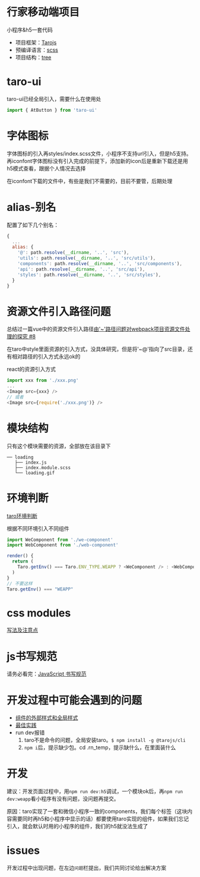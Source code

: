 # 行家移动端项目
小程序&h5一套代码

* 项目框架：[Tarojs](https://nervjs.github.io/taro/docs/README.html)
* 预编译语言：[scss](https://www.sass.hk/guide/)
* 项目结构：[tree](./tree.md)
# taro-ui
taro-ui已经全局引入，需要什么在使用处
```javascript
import { AtButton } from 'taro-ui'
```
# 字体图标
字体图标的引入再styles/index.scss文件，小程序不支持url引入，但是h5支持。再iconfont字体图标没有引入完成的前提下，添加新的icon后是重新下载还是用h5模式查看，跟据个人情况去选择

在iconfont下载的文件中，有些是我们不需要的，目前不要管，后期处理
# alias-别名
配置了如下几个别名：
```javascript
{
  ...
  alias: {
    '@': path.resolve(__dirname, '..', 'src'),
    'utils': path.resolve(__dirname, '..', 'src/utils'),
    'components': path.resolve(__dirname, '..', 'src/components'),
    'api': path.resolve(__dirname, '..', 'src/api'),
    'styles': path.resolve(__dirname, '..', 'src/styles'),
  }
}
```
# 资源文件引入路径问题
总结过一篇vue中的资源文件引入路径[由'~'路径问题对webpack项目资源文件处理的探究 #8](https://github.com/alowkeyguy/zgtBlog/issues/8)

在taro中style里面资源的引入方式，没具体研究，但是将'~@'指向了src目录，还有相对路径的引入方式永远ok的

react的资源引入方式
```javascript
import xxx from './xxx.png'
...
<Image src={xxx} />
// 或者
<Image src={require('./xxx.png')} />
```
# 模块结构
只有这个模块需要的资源，全部放在该目录下
```
── loading
   ├── index.js
   ├── index.module.scss
   └── loading.gif
```
# 环境判断
[taro环境判断](https://nervjs.github.io/taro/docs/env.html)

根据不同环境引入不同组件
```javascript
import WeComponent from './we-component'
import WebComponent from './web-component'

render() {
  return (
    Taro.getEnv() === Taro.ENV_TYPE.WEAPP ? <WeComponent /> : <WebComponent />
  )
}
// 不要这样
Taro.getEnv() === "WEAPP"
```
# css modules
[写法及注意点](./src/pages/demo/README.md)
# js书写规范
请务必看完：[JavaScript 书写规范](https://nervjs.github.io/taro/docs/spec-for-taro.html#javascript-%E4%B9%A6%E5%86%99%E8%A7%84%E8%8C%83)
# 开发过程中可能会遇到的问题
* [组件的外部样式和全局样式](https://nervjs.github.io/taro/docs/component-style.html)
* [最佳实践](https://nervjs.github.io/taro/docs/best-practice.html)
* run dev报错
  1.  taro不是命令的问题，全局安装taro。`$ npm install -g @tarojs/cli`
  2.  `npm i`后，提示缺少包。cd .rn_temp，提示缺什么，在里面装什么

# 开发
建议：开发页面过程中，用`npm run dev:h5`调试，一个模块ok后，再`npm run dev:weapp`看小程序有没有问题，没问题再提交。

原因：taro实现了一套和微信小程序一致的components，我们每个标签（这块内容需要同时再h5和小程序中显示的话）都要使用taro实现的组件，如果我们忘记引入，就会默认时用的小程序的组件，我们的h5就没法生成了
# issues
开发过程中出现问题，在左边`问题`栏提出，我们共同讨论给出解决方案
